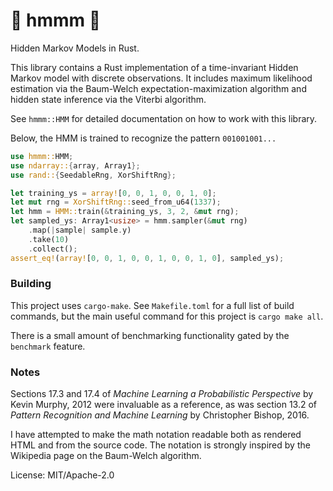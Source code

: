 # 🤔 hmmm 🤔

Hidden Markov Models in Rust.

This library contains a Rust implementation of a time-invariant Hidden Markov model with
discrete observations. It includes maximum likelihood estimation via the Baum-Welch
expectation-maximization algorithm and hidden state inference via the Viterbi algorithm.

See `hmmm::HMM` for detailed documentation on how to work with this library.

Below, the HMM is trained to recognize the pattern `001001001...`

```rust
use hmmm::HMM;
use ndarray::{array, Array1};
use rand::{SeedableRng, XorShiftRng};

let training_ys = array![0, 0, 1, 0, 0, 1, 0];
let mut rng = XorShiftRng::seed_from_u64(1337);
let hmm = HMM::train(&training_ys, 3, 2, &mut rng);
let sampled_ys: Array1<usize> = hmm.sampler(&mut rng)
    .map(|sample| sample.y)
    .take(10)
    .collect();
assert_eq!(array![0, 0, 1, 0, 0, 1, 0, 0, 1, 0], sampled_ys);
```

### Building

This project uses `cargo-make`. See `Makefile.toml` for a full list of build commands, but the
main useful command for this project is `cargo make all`.

There is a small amount of benchmarking functionality gated by the `benchmark` feature.

### Notes

Sections 17.3 and 17.4 of *Machine Learning a Probabilistic Perspective* by Kevin Murphy, 2012
were invaluable as a reference, as was section 13.2 of *Pattern Recognition and Machine
Learning* by Christopher Bishop, 2016.

I have attempted to make the math notation readable both as rendered HTML and from the source
code. The notation is strongly inspired by the Wikipedia page on the Baum-Welch algorithm.

License: MIT/Apache-2.0
